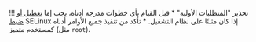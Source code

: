 !!! تحذير "المتطلبات الأولية"
    * قبل القيام بأي خطوات مدرجة أدناه، يجب إما [تعطيل أو ضبط](../admin-en/configure-selinux.md) SELinux إذا كان مثبتًا على نظام التشغيل.
    * تأكد من تنفيذ جميع الأوامر أدناه كمستخدم متميز (مثل `root`).
